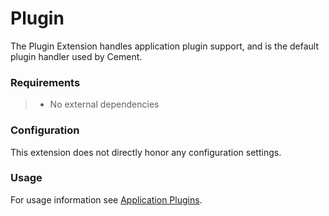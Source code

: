 # Plugin

The Plugin Extension handles application plugin support, and is the default plugin handler used by Cement.

### Requirements

> * No external dependencies

### Configuration

This extension does not directly honor any configuration settings.

### Usage

For usage information see [Application Plugins](http://builtoncement.com/2.99/dev/plugins.html).

